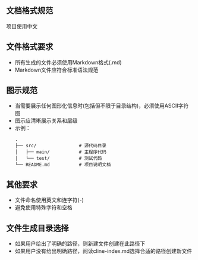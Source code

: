 ## 文档格式规范
项目使用中文
## 文件格式要求
- 所有生成的文件必须使用Markdown格式(.md)
- Markdown文件应符合标准语法规范

## 图示规范
- 当需要展示任何图形化信息时(包括但不限于目录结构)，必须使用ASCII字符图
- 图示应清晰展示关系和层级
- 示例：
  ```
  .
  ├── src/                # 源代码目录
  │   ├── main/           # 主程序代码
  │   └── test/           # 测试代码
  └── README.md           # 项目说明文档
  ```

## 其他要求
- 文件命名使用英文和连字符(-)
- 避免使用特殊字符和空格

## 文件生成目录选择
- 如果用户给出了明确的路径，则新建文件创建在此路径下
- 如果用户没有给出明确路径，阅读cline-index.md选择合适的路径创建新文件
